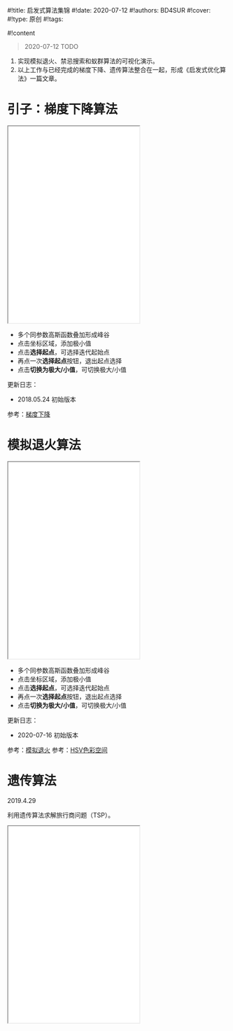 
#!title:    启发式算法集锦
#!date:     2020-07-12
#!authors:  BD4SUR
#!cover:    
#!type:     原创
#!tags:     

#!content

> 2020-07-12 TODO
1. 实现模拟退火、禁忌搜索和蚁群算法的可视化演示。
2. 以上工作与已经完成的梯度下降、遗传算法整合在一起，形成《启发式优化算法》一篇文章。

# 引子：梯度下降算法

<iframe class="MikumarkIframe" src="./html/梯度下降.html" height="450px"></iframe>

- 多个同参数高斯函数叠加形成峰谷
- 点击坐标区域，添加极小值
- 点击**选择起点**，可选择迭代起始点
- 再点一次**选择起点**按钮，退出起点选择
- 点击**切换为极大/小值**，可切换极大/小值

更新日志：

- 2018.05.24 初始版本

参考：[梯度下降](https://en.wikipedia.org/wiki/Stochastic_gradient_descent)

# 模拟退火算法

<iframe class="MikumarkIframe" src="./html/模拟退火.html" height="450px"></iframe>

- 多个同参数高斯函数叠加形成峰谷
- 点击坐标区域，添加极小值
- 点击**选择起点**，可选择迭代起始点
- 再点一次**选择起点**按钮，退出起点选择
- 点击**切换为极大/小值**，可切换极大/小值

更新日志：

- 2020-07-16 初始版本

参考：[模拟退火](https://zh.wikipedia.org/wiki/%E6%A8%A1%E6%8B%9F%E9%80%80%E7%81%AB)
参考：[HSV色彩空间](https://zh.wikipedia.org/wiki/HSL%E5%92%8CHSV%E8%89%B2%E5%BD%A9%E7%A9%BA%E9%97%B4)

# 遗传算法

2019.4.29

利用遗传算法求解旅行商问题（TSP）。

<iframe class="MikumarkIframe" src="./html/遗传算法求解旅行商问题.html" height="450px"></iframe>
